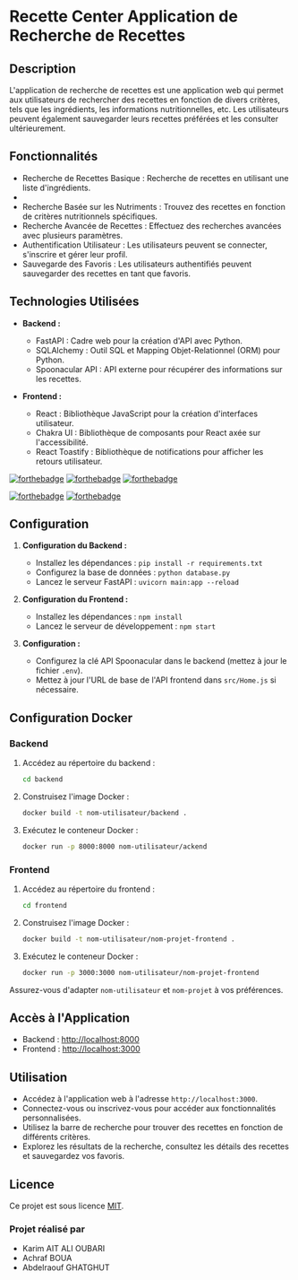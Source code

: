 # Recette Center Application de Recherche de Recettes

## Description

L'application de recherche de recettes est une application web qui permet aux utilisateurs de rechercher des recettes en fonction de divers critères, tels que les ingrédients, les informations nutritionnelles, etc. Les utilisateurs peuvent également sauvegarder leurs recettes préférées et les consulter ultérieurement.

## Fonctionnalités

- Recherche de Recettes Basique : Recherche de recettes en utilisant une liste d'ingrédients.
- 
- Recherche Basée sur les Nutriments : Trouvez des recettes en fonction de critères nutritionnels spécifiques.
- Recherche Avancée de Recettes : Effectuez des recherches avancées avec plusieurs paramètres.
- Authentification Utilisateur : Les utilisateurs peuvent se connecter, s'inscrire et gérer leur profil.
- Sauvegarde des Favoris : Les utilisateurs authentifiés peuvent sauvegarder des recettes en tant que favoris.

## Technologies Utilisées

- **Backend :**
  - FastAPI : Cadre web pour la création d'API avec Python.
  - SQLAlchemy : Outil SQL et Mapping Objet-Relationnel (ORM) pour Python.
  - Spoonacular API : API externe pour récupérer des informations sur les recettes.

- **Frontend :**
  - React : Bibliothèque JavaScript pour la création d'interfaces utilisateur.
  - Chakra UI : Bibliothèque de composants pour React axée sur l'accessibilité.
  - React Toastify : Bibliothèque de notifications pour afficher les retours utilisateur.
 
[![forthebadge](https://forthebadge.com/images/badges/uses-html.svg)](https://forthebadge.com)
[![forthebadge](https://forthebadge.com/images/badges/uses-css.svg)](https://forthebadge.com)
[![forthebadge](/assets/svg/uses-sql.svg)](https://forthebadge.com)

[![forthebadge](https://forthebadge.com/images/badges/made-with-javascript.svg)](https://forthebadge.com)
[![forthebadge](https://forthebadge.com/images/badges/made-with-python.svg)](https://forthebadge.com)

## Configuration

1. **Configuration du Backend :**
   - Installez les dépendances : `pip install -r requirements.txt`
   - Configurez la base de données : `python database.py`
   - Lancez le serveur FastAPI : `uvicorn main:app --reload`

2. **Configuration du Frontend :**
   - Installez les dépendances : `npm install`
   - Lancez le serveur de développement : `npm start`

3. **Configuration :**
   - Configurez la clé API Spoonacular dans le backend (mettez à jour le fichier `.env`).
   - Mettez à jour l'URL de base de l'API frontend dans `src/Home.js` si nécessaire.

## Configuration Docker

### Backend

1. Accédez au répertoire du backend :
    ```bash
    cd backend
    ```

2. Construisez l'image Docker :
    ```bash
    docker build -t nom-utilisateur/backend .
    ```

3. Exécutez le conteneur Docker :
    ```bash
    docker run -p 8000:8000 nom-utilisateur/ackend
    ```

### Frontend

1. Accédez au répertoire du frontend :
    ```bash
    cd frontend
    ```

2. Construisez l'image Docker :
    ```bash
    docker build -t nom-utilisateur/nom-projet-frontend .
    ```

3. Exécutez le conteneur Docker :
    ```bash
    docker run -p 3000:3000 nom-utilisateur/nom-projet-frontend
    ```

Assurez-vous d'adapter `nom-utilisateur` et `nom-projet` à vos préférences.

## Accès à l'Application

- Backend : [http://localhost:8000](http://localhost:8000)
- Frontend : [http://localhost:3000](http://localhost:3000)

## Utilisation

- Accédez à l'application web à l'adresse `http://localhost:3000`.
- Connectez-vous ou inscrivez-vous pour accéder aux fonctionnalités personnalisées.
- Utilisez la barre de recherche pour trouver des recettes en fonction de différents critères.
- Explorez les résultats de la recherche, consultez les détails des recettes et sauvegardez vos favoris.

## Licence

Ce projet est sous licence [MIT](LICENSE).


### Projet réalisé par 
- Karim AIT ALI OUBARI 
- Achraf BOUA
- Abdelraouf GHATGHUT


